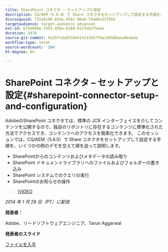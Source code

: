 ```yaml
---
title: SharePoint コネクタ – セットアップと設定
description: CQ/AEM（5.6.0）で Share コネクタをセットアップして設定する手順を、いくつかの例のデモを交えて順を追って説明します。 AdobeのSharePoint コネクタでは、標準の JCR インターフェイスを介してコンテンツを公開するので、独自のリポジトリに存在するコンテンツに標準化された方法でアクセスでき、コンテンツへのアクセスを簡素化できます。
discoiquuid: 731a0196-b5da-459c-96a6-7da08cd3756d
targetaudience: target-audience advanced
exl-id: bf44898e-f455-456a-b168-912feb275aae
duration: 3478
source-git-commit: 9a297cda953d4414131657f9ac84580aea0eabeb
workflow-type: tm+mt
source-wordcount: '164'
ht-degree: 0%

---
```


# SharePoint コネクタ – セットアップと設定{#sharepoint-connector-setup-and-configuration}

AdobeのSharePoint コネクタでは、標準の JCR インターフェイスを介してコンテンツを公開するので、独自のリポジトリに存在するコンテンツに標準化された方法でアクセスでき、コンテンツへのアクセスを簡素化できます。 このセッションでは、CQ/AEM（5.6.0）で Share コネクタをセットアップして設定する手順を、いくつかの例のデモを交えて順を追って説明します。

* SharePointからのコンテンツおよびメタデータの読み取り
* SharePoint ドキュメントライブラリへのファイルおよびフォルダーの書き込み
* SharePoint システムでのクエリの実行
* SharePointのお知らせの操作

>[!VIDEO](https://video.tv.adobe.com/v/19525/?quality=9)

*2014 年 1 月 29 日（PT）に配信*

**発表者：**

Adobe、リードソフトウェアエンジニア、Tarun Aggarwal

**発表者のスライド**

[ファイルを入手](assets/cq-gems-sharepoint-connector.pdf)
<!--
[Get back to the Overview](https://helpx.adobe.com/jp/experience-manager/kt/eseminars/gems/aem-index.html)
-->
